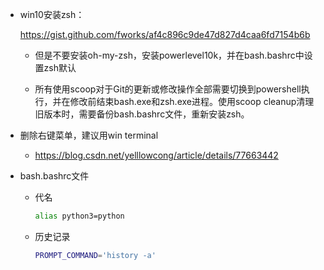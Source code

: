 - win10安装zsh：

  https://gist.github.com/fworks/af4c896c9de47d827d4caa6fd7154b6b

  - 但是不要安装oh-my-zsh，安装powerlevel10k，并在bash.bashrc中设置zsh默认

  - 所有使用scoop对于Git的更新或修改操作全部需要切换到powershell执行，并在修改前结束bash.exe和zsh.exe进程。使用scoop cleanup清理旧版本时，需要备份bash.bashrc文件，重新安装zsh。

- 删除右键菜单，建议用win terminal

  - https://blog.csdn.net/yelllowcong/article/details/77663442

- bash.bashrc文件

  - 代名 

    ```bash
    alias python3=python
    ```

  - 历史记录 

    ```bash
    PROMPT_COMMAND='history -a'
    ```

  

  

